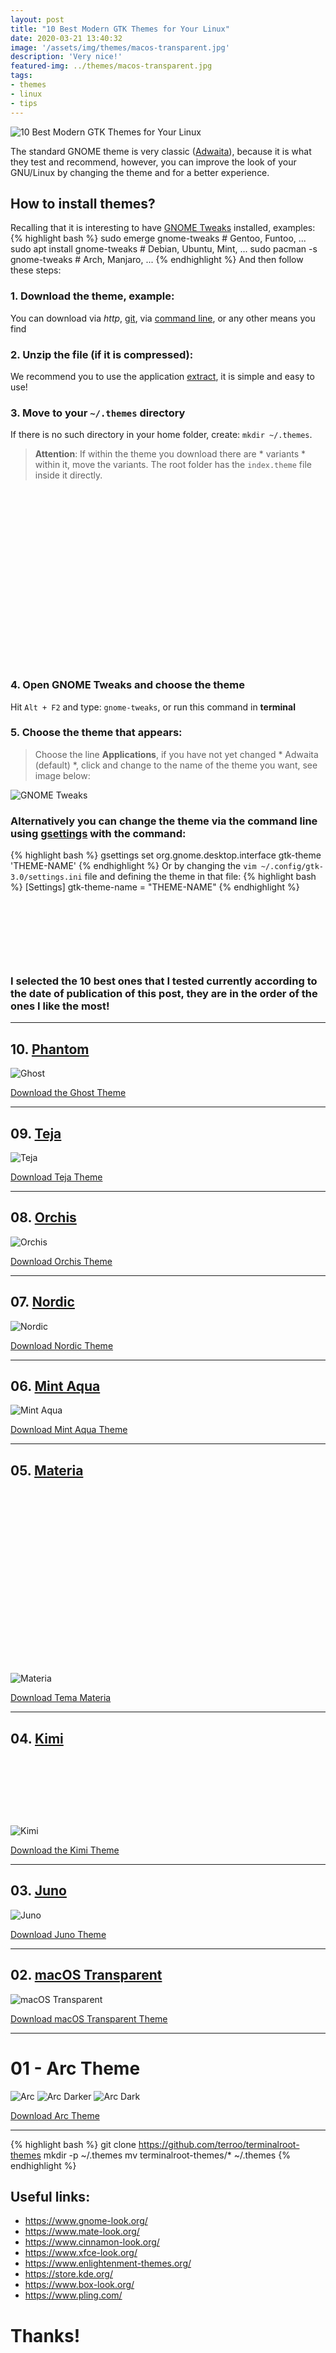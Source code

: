 ```yaml
---
layout: post
title: "10 Best Modern GTK Themes for Your Linux"
date: 2020-03-21 13:40:32
image: '/assets/img/themes/macos-transparent.jpg'
description: 'Very nice!'
featured-img: ../themes/macos-transparent.jpg
tags:
- themes
- linux
- tips
---
```


![10 Best Modern GTK Themes for Your Linux](/assets/img/themes/macos-transparent.jpg)

The standard GNOME theme is very classic ([Adwaita](https://github.com/GNOME/gtk/tree/master/gtk/theme/Adwaita)), because it is what they test and recommend, however, you can improve the look of your GNU/Linux by changing the theme and for a better experience.

## How to install themes?
Recalling that it is interesting to have [GNOME Tweaks](https://github.com/GNOME/gnome-tweaks) installed, examples:
{% highlight bash %}
sudo emerge gnome-tweaks # Gentoo, Funtoo, ...
sudo apt install gnome-tweaks # Debian, Ubuntu, Mint, ...
sudo pacman -s gnome-tweaks # Arch, Manjaro, ...
{% endhighlight %}
And then follow these steps:
### 1. Download the theme, example:
You can download via *http*, [git](https://en.terminalroot.com.br/how-to-clone-only-a-subdirectory-with-git-or-svn/), via [command line](https://www.gnu.org/software/wget/), or any other means you find
### 2. Unzip the file (if it is compressed):
We recommend you to use the application [extract](https://github.com/terroo/extract), it is simple and easy to use!
### 3. Move to your `~/.themes` directory
If there is no such directory in your home folder, create: `mkdir ~/.themes`.
> **Attention**: If within the theme you download there are * variants * within it, move the variants. The root folder has the `index.theme` file inside it directly.

<!-- QUADRADO -->
<script async src="//pagead2.googlesyndication.com/pagead/js/adsbygoogle.js"></script>
<ins class="adsbygoogle"
style="display:inline-block;width:336px;height:280px"
data-ad-client="ca-pub-2838251107855362"
data-ad-slot="5351066970"></ins>
<script>
(adsbygoogle = window.adsbygoogle || []).push({});
</script>

### 4. Open GNOME Tweaks and choose the theme
Hit `Alt + F2` and type: `gnome-tweaks`, or run this command in **terminal**
### 5. Choose the theme that appears:
> Choose the line **Applications**, if you have not yet changed * Adwaita (default) *, click and change to the name of the theme you want, see image below:

![GNOME Tweaks](/assets/img/themes/gnome-tweaks.jpg)
### Alternatively you can change the theme via the command line using [gsettings](https://developer.gnome.org/GSettings/) with the command:
{% highlight bash %}
gsettings set org.gnome.desktop.interface gtk-theme 'THEME-NAME'
{% endhighlight %}
Or by changing the `vim ~/.config/gtk-3.0/settings.ini` file and defining the theme in that file:
{% highlight bash %}
[Settings]
gtk-theme-name = "THEME-NAME"
{% endhighlight %}

<!-- LISTA MIN -->
<script async src="//pagead2.googlesyndication.com/pagead/js/adsbygoogle.js"></script>
<ins class="adsbygoogle"
style="display:inline-block;width:730px;height:95px"
data-ad-client="ca-pub-2838251107855362"
data-ad-slot="5351066970"></ins>
<script>
(adsbygoogle = window.adsbygoogle || []).push({});
</script>

### I selected the 10 best ones that I tested currently according to the date of publication of this post, they are in the order of the ones I like the most!

---

## 10. [Phantom](https://www.opencode.net/ju1464/Fantasma/tree/master/GTK-Gnome/Fantasma)
![Ghost](/assets/img/themes/fantasma.jpg)

<!-- RETANGULO LARGO 2 -->
<script async src="//pagead2.googlesyndication.com/pagead/js/adsbygoogle.js"></script>
<ins class="adsbygoogle"
style="display:block; text-align:center;"
data-ad-layout="in-article"
data-ad-format="fluid"
data-ad-client="ca-pub-2838251107855362"
data-ad-slot="8549252987"></ins>
<script>
(adsbygoogle = window.adsbygoogle || []).push({});
</script>

<a href="https://www.opencode.net/ju1464/Fantasma/tree/master/GTK-Gnome/Fantasma" class="btn btn-danger btn-lg btn-block"> Download the Ghost Theme </a>

---

## 09. [Teja](https://www.opencode.net/ju1464/Teja)
![Teja](/assets/img/themes/teja.jpg)

<!-- RETANGULO LARGO -->
<script async src="https://pagead2.googlesyndication.com/pagead/js/adsbygoogle.js"></script>
<!-- Informat -->
<ins class="adsbygoogle"
style="display:block"
data-ad-client="ca-pub-2838251107855362"
data-ad-slot="2327980059"
data-ad-format="auto"
data-full-width-responsive="true"></ins>
<script>
(adsbygoogle = window.adsbygoogle || []).push({});
</script>

<a href="https://www.opencode.net/ju1464/Teja" class="btn btn-danger btn-lg btn-block"> Download Teja Theme </a>

---

## 08. [Orchis](https://github.com/vinceliuice/Orchis-theme)
![Orchis](/assets/img/themes/orchis.jpg)

<a href="https://github.com/vinceliuice/Orchis-theme" class="btn btn-danger btn-lg btn-block"> Download Orchis Theme </a>

---

## 07. [Nordic](https://github.com/EliverLara/Nordic)
![Nordic](/assets/img/themes/nordic.jpg)

<a href="https://github.com/EliverLara/Nordic" class="btn btn-danger btn-lg btn-block"> Download Nordic Theme </a>

---

## 06. [Mint Aqua](https://www.gnome-look.org/p/1175954/)
![Mint Aqua](/assets/img/themes/mint-aqua.jpg)

<a href="https://www.gnome-look.org/p/1175954/" class="btn btn-danger btn-lg btn-block"> Download Mint Aqua Theme </a>

---

## 05. [Materia](https://github.com/nana-4/materia-theme)

<!-- QUADRADO -->
<script async src="//pagead2.googlesyndication.com/pagead/js/adsbygoogle.js"></script>
<ins class="adsbygoogle"
style="display:inline-block;width:336px;height:280px"
data-ad-client="ca-pub-2838251107855362"
data-ad-slot="5351066970"></ins>
<script>
(adsbygoogle = window.adsbygoogle || []).push({});
</script>

![Materia](/assets/img/themes/materia.jpg)

<a href="https://github.com/nana-4/materia-theme" class="btn btn-danger btn-lg btn-block"> Download Tema Materia </a>

---

## 04. [Kimi](https://github.com/EliverLara/Kimi)

<!-- LISTA MIN -->
<script async src="//pagead2.googlesyndication.com/pagead/js/adsbygoogle.js"></script>
<ins class="adsbygoogle"
style="display:inline-block;width:730px;height:95px"
data-ad-client="ca-pub-2838251107855362"
data-ad-slot="5351066970"></ins>
<script>
(adsbygoogle = window.adsbygoogle || []).push({});
</script>

![Kimi](/assets/img/themes/kimi.jpg)

<a href="https://github.com/EliverLara/Kimi" class="btn btn-danger btn-lg btn-block"> Download the Kimi Theme </a>

---

## 03. [Juno](https://github.com/EliverLara/Juno)
![Juno](/assets/img/themes/juno.jpg)

<a href="https://github.com/EliverLara/Juno" class="btn btn-danger btn-lg btn-block"> Download Juno Theme </a>

---

## 02. [macOS Transparent](https://github.com/paullinuxthemer/Mc-OS-themes)
![macOS Transparent](/assets/img/themes/macos-transparent.jpg)

<a href="https://github.com/paullinuxthemer/Mc-OS-themes" class="btn btn-danger btn-lg btn-block"> Download macOS Transparent Theme </a>

---

# 01 - Arc Theme
![Arc](/assets/img/themes/arc-theme-arc.jpg)
![Arc Darker](/assets/img/themes/arc-theme-darker.jpg)
![Arc Dark](/assets/img/themes/arc-theme-dark.jpg)

<!-- RETANGULO LARGO 2 -->
<script async src="//pagead2.googlesyndication.com/pagead/js/adsbygoogle.js"></script>
<ins class="adsbygoogle"
style="display:block; text-align:center;"
data-ad-layout="in-article"
data-ad-format="fluid"
data-ad-client="ca-pub-2838251107855362"
data-ad-slot="8549252987"></ins>
<script>
(adsbygoogle = window.adsbygoogle || []).push({});
</script>

<a href="https://github.com/arc-design/arc-theme" class="btn btn-danger btn-lg btn-block"> Download Arc Theme </a>

---

{% highlight bash %}
git clone https://github.com/terroo/terminalroot-themes
mkdir -p ~/.themes
mv terminalroot-themes/* ~/.themes
{% endhighlight %}

## Useful links:
+ <https://www.gnome-look.org/>
+ <https://www.mate-look.org/>
+ <https://www.cinnamon-look.org/>
+ <https://www.xfce-look.org/>
+ <https://www.enlightenment-themes.org/>
+ <https://store.kde.org/>
+ <https://www.box-look.org/>
+ <https://www.pling.com/>

# Thanks!

